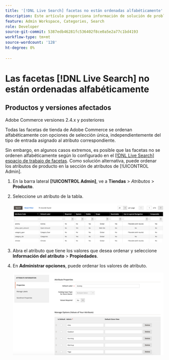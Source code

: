 ```yaml
---
title: '[!DNL Live Search] facetas no están ordenadas alfabéticamente'
description: Este artículo proporciona información de solución de problemas si las  [!DNL Live Search] facetas no están ordenadas alfabéticamente.
feature: Admin Workspace, Categories, Search
role: Developer
source-git-commit: 5387edb46281fc536402f8ce0a5e2a77c1bd4193
workflow-type: tm+mt
source-wordcount: '128'
ht-degree: 0%

---
```


# Las facetas [!DNL Live Search] no están ordenadas alfabéticamente

## Productos y versiones afectados

Adobe Commerce versiones 2.4.x y posteriores

Todas las facetas de tienda de Adobe Commerce se ordenan alfabéticamente con opciones de selección única, independientemente del tipo de entrada asignado al atributo correspondiente.

Sin embargo, en algunos casos extremos, es posible que las facetas no se ordenen alfabéticamente según lo configurado en el [[!DNL Live Search] espacio de trabajo de facetas](https://experienceleague.adobe.com/en/docs/commerce-merchant-services/live-search/live-search-admin/facets/faceting-workspace). Como solución alternativa, puede ordenar los atributos de producto en la sección de atributos de [!UICONTROL Admin].

1. En la barra lateral **[!UICONTROL Admin]**, ve a **Tiendas** > *Atributos* > **Producto**.
1. Seleccione un atributo de la tabla.

   ![Lista de atributos](assets/attribute-list.png)

1. Abra el atributo que tiene los valores que desea ordenar y seleccione **Información del atributo** > **Propiedades**.
1. En **Administrar opciones**, puede ordenar los valores de atributo.

   ![Ordenar atributos](assets/sort-attributes.png)
